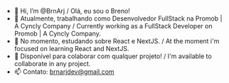 - 👋 Hi, I’m @BrnArj / Olá, eu sou o Breno!
- 👀 Atualmente, trabalhando como Desenvolvedor FullStack na Promob | A Cyncly Company / Currently working as a FullStack Developer on Promob | A Cyncly Company.
- 🌱 No momento, estudando sobre React e NextJS. / At the moment i'm focused on learning React and NextJS.
- 💞️ Disponível para colaborar com qualquer projeto! / I'm available to collaborate in any project.
- 📫 Contato: brnarjdev@gmail.com 

<!---
BrnArj/BrnArj is a ✨ special ✨ repository because its `README.md` (this file) appears on your GitHub profile.
You can click the Preview link to take a look at your changes.
--->
